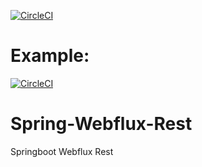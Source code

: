 [![CircleCI](https://circleci.com/gh/circleci/circleci-docs/tree/teesloane-patch-5.svg?style=svg)](https://app.circleci.com/pipelines/github/AliGolgol/Spring-Webflux-Rest/3/workflows/a94cad36-5c23-4c8e-9177-c952a5910eba)

# Example:
[![CircleCI](https://circleci.com/gh/circleci/circleci-docs.svg?style=svg)](https://app.circleci.com/pipelines/github/AliGolgol/Spring-Webflux-Rest)

# Spring-Webflux-Rest
Springboot Webflux Rest
